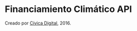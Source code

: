 Financiamiento Climático API
============================

Creado por [Cívica Digital](https://civica.digital/), 2016.